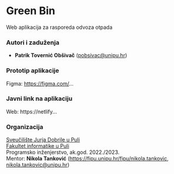 # Green Bin

Web aplikacija za rasporeda odvoza otpada

### Autori i zaduženja

-   **Patrik Tovernić Obšivač** (pobsivac@unipu.hr)

### Prototip aplikacije

Figma: https://figma.com/...

### Javni link na aplikaciju

Web: https://netlify... 

### Organizacija

[Sveučilište Jurja Dobrile u Puli](http://www.unipu.hr/)  
[Fakultet informatike u Puli](https://fipu.unipu.hr/)  
Programsko inženjerstvo, ak.god. 2022./2023.  
Mentor: **Nikola Tanković** (https://fipu.unipu.hr/fipu/nikola.tankovic, nikola.tankovic@unipu.hr)
